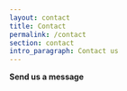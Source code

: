 ```yaml
---
layout: contact
title: Contact
permalink: /contact
section: contact
intro_paragraph: Contact us
---
```


**Send us a message**
